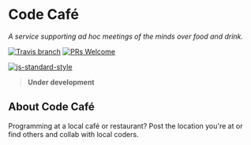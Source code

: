 # Code Caf&eacute;
*A service supporting ad hoc meetings of the minds over food and drink.*

[![Travis branch](https://img.shields.io/travis/LunaMinds/code-cafe/master.svg)](https://travis-ci.org/LunaMinds/code-cafe)
[![PRs Welcome](https://img.shields.io/badge/PRs-welcome-brightgreen.svg?style=flat-square)](http://makeapullrequest.com) 

[![js-standard-style](https://cdn.rawgit.com/feross/standard/master/badge.svg)](http://standardjs.com)

> **Under development**

## About Code Caf&eacute;
Programming at a local caf&eacute; or restaurant? Post the location you're at or find others and collab with local coders.
